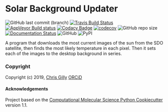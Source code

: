 Solar Background Updater
==============================
[//]: # (Badges)
![GitHub last commit (branch)](https://img.shields.io/github/last-commit/GillySpace27/sunback/master)
[![Travis Build Status](https://travis-ci.com/GillySpace27/sunback.svg?branch=master)](https://travis-ci.com/GillySpace27/sunback)
[![AppVeyor Build status](https://ci.appveyor.com/api/projects/status/ji7e0pm5xxckf6rq/branch/master?svg=true)](https://ci.appveyor.com/project/GillySpace27/sunback/)
[![Codacy Badge](https://api.codacy.com/project/badge/Grade/a47b3701e7544010a4708d923a71fedb)](https://www.codacy.com/manual/GillySpace27/sunback?utm_source=github.com&amp;utm_medium=referral&amp;utm_content=GillySpace27/sunback&amp;utm_campaign=Badge_Grade)
[![codecov](https://codecov.io/gh/GillySpace27/sunback/branch/master/graph/badge.svg)](https://codecov.io/gh/GillySpace27/sunback/branch/master)
![GitHub repo size](https://img.shields.io/github/repo-size/GillySpace27/sunback)
[![Documentation Status](https://readthedocs.org/projects/sunback/badge/?version=latest)](https://sunback.readthedocs.io/en/latest/?badge=latest)
![GitHub](https://img.shields.io/github/license/GillySpace27/sunback)
![PyPI](https://img.shields.io/pypi/v/sunback)

A program that downloads the most current images of the sun from the SDO satellite, then finds the most likely temperature in each pixel. Then it sets each of the images to the desktop background in series. 


### Copyright

Copyright (c) 2019, [Chris Gilly](https://gilly.space) [ORCiD](https://orcid.org/0000-0003-0021-9056)


#### Acknowledgements
 
Project based on the 
[Computational Molecular Science Python Cookiecutter](https://github.com/molssi/cookiecutter-cms) version 1.1.
